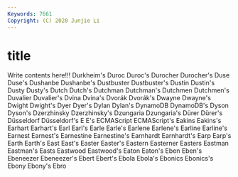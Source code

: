 ```yaml
---
Keywords: 7661
Copyright: (C) 2020 Junjie Li
---
```


# title

Write contents here!!!
Durkheim's 
Duroc 
Duroc's 
Durocher
Durocher's 
Duse 
Duse's 
Dushanbe 
Dushanbe's 
Dustbuster 
Dustbuster's 
Dustin 
Dustin's 
Dusty
Dusty's 
Dutch 
Dutch's 
Dutchman 
Dutchman's 
Dutchmen 
Dutchmen's 
Duvalier 
Duvalier's 
Dvina
Dvina's 
Dvorák 
Dvorák's 
Dwayne 
Dwayne's 
Dwight 
Dwight's 
Dyer 
Dyer's 
Dylan
Dylan's 
DynamoDB 
DynamoDB's 
Dyson 
Dyson's 
Dzerzhinsky 
Dzerzhinsky's 
Dzungaria 
Dzungaria's 
Dürer
Dürer's 
Düsseldorf 
Düsseldorf's 
E 
E's 
ECMAScript 
ECMAScript's 
Eakins 
Eakins's 
Earhart
Earhart's 
Earl 
Earl's 
Earle 
Earle's 
Earlene 
Earlene's 
Earline 
Earline's 
Earnest
Earnest's 
Earnestine 
Earnestine's 
Earnhardt 
Earnhardt's 
Earp 
Earp's 
Earth 
Earth's 
East
East's 
Easter 
Easter's 
Eastern 
Easterner 
Easters 
Eastman 
Eastman's 
Easts 
Eastwood
Eastwood's 
Eaton 
Eaton's 
Eben 
Eben's 
Ebeneezer 
Ebeneezer's 
Ebert 
Ebert's 
Ebola
Ebola's 
Ebonics 
Ebonics's 
Ebony 
Ebony's 
Ebro 
